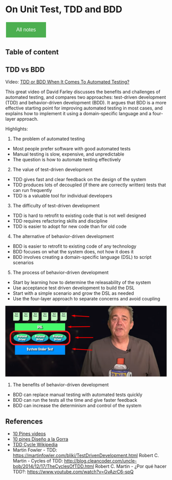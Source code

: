# On Unit Test, TDD and BDD

<style>
  .back-button {
    background-color: #4CAF50; /* Green */
    border: none;
    color: white;
    padding: 15px 32px;
    text-align: center;
    text-decoration: none;
    display: inline-block;
    font-size: 16px;
    margin: 4px 2px;
    cursor: pointer;
  }
</style>

<button class="back-button" onclick="window.location.href='https://matiaspakua.github.io/tech.notes.io'">All notes</button>

## Table of content



## TDD vs BDD

Video: [TDD or BDD When It Comes To Automated Testing?](https://www.youtube.com/watch?v=Z9fGG1k6P40)

This great video of David Farley discusses the benefits and challenges of automated testing, and compares two approaches: test-driven development (TDD) and behavior-driven development (BDD). It argues that BDD is a more effective starting point for improving automated testing in most cases, and explains how to implement it using a domain-specific language and a four-layer approach.

Highlights:

1. The problem of automated testing
 - Most people prefer software with good automated tests
 - Manual testing is slow, expensive, and unpredictable
 - The question is how to automate testing effectively
2. The value of test-driven development
 - TDD gives fast and clear feedback on the design of the system
 - TDD produces lots of decoupled (if there are correctly written) tests that can run frequently
 - TDD is a valuable tool for individual developers
3. The difficulty of test-driven development
 - TDD is hard to retrofit to existing code that is not well designed
 - TDD requires refactoring skills and discipline
 - TDD is easier to adopt for new code than for old code
4. The alternative of behavior-driven development
 - BDD is easier to retrofit to existing code of any technology
 - BDD focuses on what the system does, not how it does it
 - BDD involves creating a domain-specific language (DSL) to script scenarios
5. The process of behavior-driven development
 - Start by learning how to determine the releasability of the system
 - Use acceptance test driven development to build the DSL
 - Start with a simple scenario and grow the DSL as needed
 - Use the four-layer approach to separate concerns and avoid coupling

![](../../images/foru_layer_testing_schema.png)

1. The benefits of behavior-driven development
 - BDD can replace manual testing with automated tests quickly
 - BDD can run the tests all the time and give faster feedback
 - BDD can increase the determinism and control of the system

## References
- [10 Pines videos](https://academia.10pines.com/webinars_and_videos)
- [10 pines Diseño a la Gorra](https://academia.10pines.com/disenio_a_la_gorra)
- [TDD Cycle Wikipedia](https://en.wikipedia.org/wiki/Test-driven_development)
- Martin Fowler - TDD: https://martinfowler.com/bliki/TestDrivenDevelopment.html
Robert C. Martin - Cycles of TDD: http://blog.cleancoder.com/uncle-bob/2014/12/17/TheCyclesOfTDD.html
Robert C. Martin - ¿Por qué hacer TDD?: https://www.youtube.com/watch?v=GvAzrC6-spQ